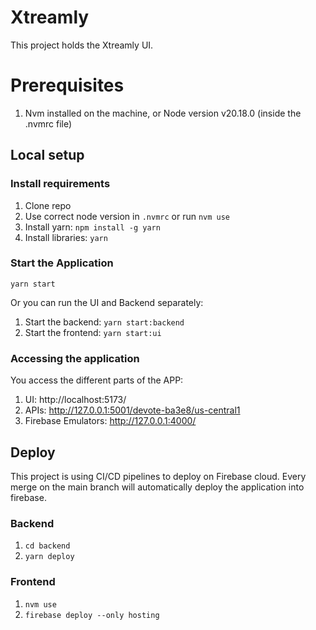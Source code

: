 # Xtreamly

This project holds the Xtreamly UI.

# Prerequisites

1. Nvm installed on the machine, or Node version v20.18.0 (inside the .nvmrc file)

## Local setup

### Install requirements

1. Clone repo
2. Use correct node version in `.nvmrc` or run `nvm use`
3. Install yarn: `npm install -g yarn`
4. Install libraries: `yarn`

### Start the Application

`yarn start`

Or you can run the UI and Backend separately:

1. Start the backend: `yarn start:backend`
2. Start the frontend: `yarn start:ui`

### Accessing the application

You access the different parts of the APP:

1. UI: http://localhost:5173/
2. APIs: http://127.0.0.1:5001/devote-ba3e8/us-central1
3. Firebase Emulators: http://127.0.0.1:4000/

## Deploy

This project is using CI/CD pipelines to deploy on Firebase cloud.
Every merge on the main branch will automatically deploy the application into firebase.

### Backend

1. `cd backend`
2. `yarn deploy`

### Frontend

1. `nvm use`
2. `firebase deploy --only hosting`